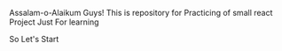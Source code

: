 Assalam-o-Alaikum Guys!
            This is repository for Practicing of small react Project Just For learning

So Let's Start